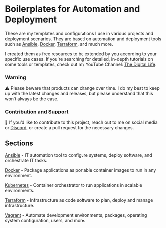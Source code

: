 # Boilerplates for Automation and Deployment

These are my templates and configurations I use in various projects and deployment scenarios. They are based on automation and deployment tools such as [Ansible](https://github.com/xcad2k/boilerplates/tree/main/ansible), [Docker](https://github.com/xcad2k/boilerplates/tree/main/docker-compose), [Terraform](https://github.com/xcad2k/boilerplates/tree/main/terraform), and much more.

I created them as free resources to be extended by you according to your specific use cases. If you're searching for detailed, in-depth tutorials on some tools or templates, check out my YouTube Channel: [The Digital Life](https://www.youtube.com/channel/UCZNhwA1B5YqiY1nLzmM0ZRg).

### Warning

⚠️ Please beware that products can change over time. I do my best to keep up with the latest changes and releases, but please understand that this won’t always be the case.

### Contribution and Support

🤝 If you’d like to contribute to this project, reach out to me on social media or [Discord](https://discord.gg/bz2SN7d), or create a pull request for the necessary changes. 

## Sections

[Ansible](https://github.com/xcad2k/boilerplates/tree/main/ansible) - IT automation tool to configure systems, deploy software, and orchestrate IT tasks.

[Docker](https://github.com/xcad2k/boilerplates/tree/main/docker-compose) - Package applications as portable container images to run in any environment.

[Kubernetes](https://github.com/xcad2k/boilerplates/tree/main/kubernetes) - Container orchestrator to run applications in scalable environments.

[Terraform](https://github.com/xcad2k/boilerplates/tree/main/terraform) - Infrastructure as code software to plan, deploy and manage infrastructure.
 
[Vagrant](https://github.com/xcad2k/boilerplates/tree/main/vagrant) - Automate development environments, packages, operating system configuration, users, and more.
